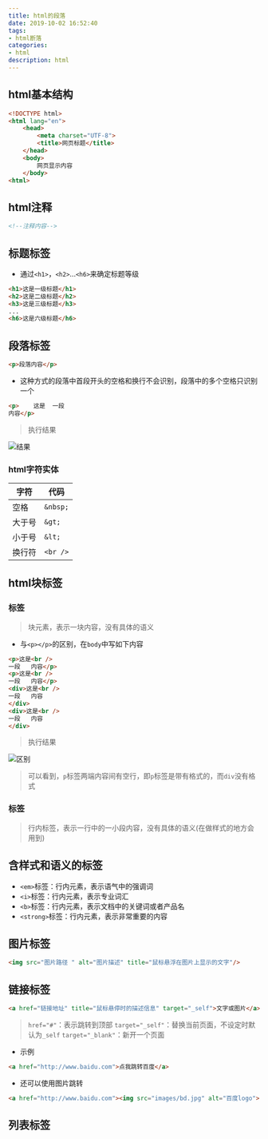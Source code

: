 ```yaml
---
title: html的段落
date: 2019-10-02 16:52:40
tags:
- html断落
categories:
- html
description: html
---
```


<!--more-->

## html基本结构
```html
<!DOCTYPE html>
<html lang="en">
    <head>
        <meta charset="UTF-8">
        <title>网页标题</title>
    </head>
    <body>
        网页显示内容
    </body>
<html>
```

## html注释
```html
<!--注释内容-->
```

## 标题标签
* 通过`<h1>`，`<h2>`...`<h6>`来确定标题等级
```html
<h1>这是一级标题</h1>
<h2>这是二级标题</h2>
<h3>这是三级标题</h3>
...
<h6>这是六级标题</h6>
```

## 段落标签
```html
<p>段落内容</p>
```

* 这种方式的段落中首段开头的空格和换行不会识别，段落中的多个空格只识别一个
```html
<p>    这是  一段
内容</p>
```

> 执行结果

![结果](ht_1.png)

### html字符实体

| 字符   | 代码     |
|--------|----------|
| 空格   | `&nbsp;` |
| 大于号 | `&gt;`   |
| 小于号 | `&lt;`   |
| 换行符 | `<br />` |

## html块标签
### <div>标签
> 块元素，表示一块内容，没有具体的语义
* 与`<p></p>`的区别，在`body`中写如下内容
```html
<p>这是<br />
一段   内容</p>
<p>这是<br />
一段   内容</p>
<div>这是<br />
一段   内容
</div>
<div>这是<br />
一段   内容
</div>
```

> 执行结果

![区别](ht_2.png)

> 可以看到，`p`标签两端内容间有空行，即`p`标签是带有格式的，而`div`没有格式

### <span>标签
> 行内标签，表示一行中的一小段内容，没有具体的语义(在做样式的地方会用到)

## 含样式和语义的标签
* `<em>`标签：行内元素，表示语气中的强调词
* `<i>`标签：行内元素，表示专业词汇
* `<b>`标签：行内元素，表示文档中的关键词或者产品名
* `<strong>`标签：行内元素，表示非常重要的内容

## 图片标签
```html
<img src="图片路径 " alt="图片描述" title="鼠标悬浮在图片上显示的文字"/>
```

## 链接标签
```html
<a href="链接地址" title="鼠标悬停时的描述信息" target="_self">文字或图片</a>
```
> `href="#"`：表示跳转到顶部
> `target="_self"`：替换当前页面，不设定时默认为`_self`
> `target="_blank"`：新开一个页面


* 示例
```html
<a href="http://www.baidu.com">点我跳转百度</a>
```

* 还可以使用图片跳转
```html
<a href="http://www.baidu.com"><img src="images/bd.jpg" alt="百度logo"></a>
```

## 列表标签




